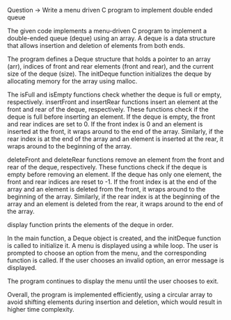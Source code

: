 Question -> Write a menu driven C program to implement double
ended queue



The given code implements a menu-driven C program to implement a double-ended queue (deque) using an array. A deque is a data structure that allows insertion and deletion of elements from both ends.

The program defines a Deque structure that holds a pointer to an array (arr), indices of front and rear elements (front and rear), and the current size of the deque (size). The initDeque function initializes the deque by allocating memory for the array using malloc.

The isFull and isEmpty functions check whether the deque is full or empty, respectively. insertFront and insertRear functions insert an element at the front and rear of the deque, respectively. These functions check if the deque is full before inserting an element. If the deque is empty, the front and rear indices are set to 0. If the front index is 0 and an element is inserted at the front, it wraps around to the end of the array. Similarly, if the rear index is at the end of the array and an element is inserted at the rear, it wraps around to the beginning of the array.

deleteFront and deleteRear functions remove an element from the front and rear of the deque, respectively. These functions check if the deque is empty before removing an element. If the deque has only one element, the front and rear indices are reset to -1. If the front index is at the end of the array and an element is deleted from the front, it wraps around to the beginning of the array. Similarly, if the rear index is at the beginning of the array and an element is deleted from the rear, it wraps around to the end of the array.

display function prints the elements of the deque in order.

In the main function, a Deque object is created, and the initDeque function is called to initialize it. A menu is displayed using a while loop. The user is prompted to choose an option from the menu, and the corresponding function is called. If the user chooses an invalid option, an error message is displayed.

The program continues to display the menu until the user chooses to exit.

Overall, the program is implemented efficiently, using a circular array to avoid shifting elements during insertion and deletion, which would result in higher time complexity.

